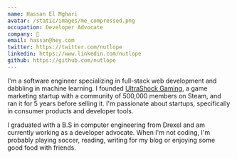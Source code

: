 ```yaml
---
name: Hassan El Mghari
avatar: /static/images/me_compressed.png
occupation: Developer Advocate
company: 🤫
email: hassan@hey.com
twitter: https://twitter.com/nutlope
linkedin: https://www.linkedin.com/nutlope
github: https://github.com/nutlope
---
```


I'm a software engineer specializing in full-stack web development and dabbling in machine learning. I founded [UltraShock Gaming](https://twitter.com/ushockgaming), a game marketing startup with a community of 500,000 members on Steam, and ran it for 5 years before selling it. I'm passionate about startups, specifically in consumer products and developer tools.

I graduated with a B.S in computer engineering from Drexel and am currently working as a developer advocate. When I'm not coding, I'm probably playing soccer, reading, writing for my blog or enjoying some good food with friends.
